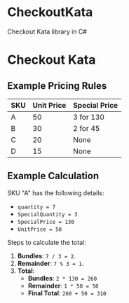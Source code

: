# CheckoutKata
Checkout Kata library in C#
# Checkout Kata


## Example Pricing Rules

| SKU  | Unit Price | Special Price      |
|------|------------|--------------------|
| A    | 50         | 3 for 130          |
| B    | 30         | 2 for 45           |
| C    | 20         | None               |
| D    | 15         | None               |

## Example Calculation

SKU "A" has the following details:
- `quantity = 7`
- `SpecialQuantity = 3`
- `SpecialPrice = 130`
- `UnitPrice = 50`

Steps to calculate the total:
1. **Bundles**: `7 / 3 = 2`.
2. **Remainder**: `7 % 3 = 1`.
3. **Total**:
   - **Bundles**: `2 * 130 = 260`
   - **Remainder**: `1 * 50 = 50`
   - **Final Total**: `260 + 50 = 310`





